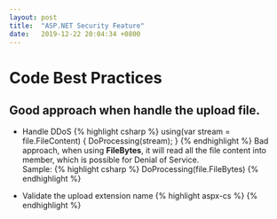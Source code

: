 ```yaml
---
layout: post
title:  "ASP.NET Security Feature"
date:   2019-12-22 20:04:34 +0800
---
```


# Code Best Practices
## Good approach when handle the upload file.
* Handle DDoS
{% highlight csharp %}
using(var stream = file.FileContent)
{
    DoProcessing(stream);
}
{% endhighlight %}
Bad approach, when using <strong>FileBytes</strong>, it will read all the file content into member, which is possible for Denial of Service.<br>
Sample:
{% highlight csharp %}
DoProcessing(file.FileBytes)
{% endhighlight %}

* Validate the upload extension name
{% highlight aspx-cs %}
<validationsettings allowedfileextensions=".jpg,.png"></validationsettings>
{% endhighlight %}